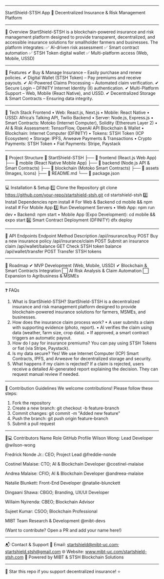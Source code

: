 ________________________________________
StartShield-STSH App
🚀 Decentralized Insurance & Risk Management Platform
 
________________________________________
📌 Overview
StartShield-STSH is a blockchain-powered insurance and risk management platform designed to provide transparent, decentralized, and accessible insurance solutions for smallholder farmers and businesses.
The platform integrates:
✅ AI-driven risk assessment
✅ Smart contract automation
✅ STSH Token digital wallet
✅ Multi-platform access (Web, Mobile, USSD)
________________________________________
🚀 Features
✔ Buy & Manage Insurance – Easily purchase and renew policies.
✔ Digital Wallet (STSH Token) – Pay premiums and receive payouts.
✔ AI-Powered Claims Processing – Automated claim verification.
✔ Secure Login – DFINITY Internet Identity (II) authentication.
✔ Multi-Platform Support – Web, Mobile (React Native), and USSD.
✔ Decentralized Storage & Smart Contracts – Ensuring data integrity.
________________________________________
📱 Tech Stack
Frontend
•	Web: React.js, Next.js
•	Mobile: React Native
•	USSD: Africa’s Talking API, Twilio
Backend
•	Server: Node.js, Express.js
•	Smart Contracts: Motoko (Internet Computer), Solidity (Ethereum Layer 2)
•	AI & Risk Assessment: TensorFlow, OpenAI API
Blockchain & Wallet
•	Blockchain: Internet Computer (DFINITY)
•	Tokens: STSH Token (ICP Ecosystem)
•	Storage: IPFS, Arweave
Payments & Transactions
•	Crypto Payments: STSH Token
•	Fiat Payments: Stripe, Paystack
________________________________________
📂 Project Structure
📂 StartShield-STSH
├── 📂 frontend (React.js Web App)
├── 📂 mobile (React Native Mobile App)
├── 📂 backend (Node.js API & Smart Contracts)
├── 📂 blockchain (Motoko Smart Contracts)
├── 📂 assets (Images, Icons)
├── 📜 README.md
└── 📜 package.json
________________________________________
💻 Installation & Setup
1️⃣ Clone the Repository
git clone https://github.com/your-repo/startshield-stsh.git
cd startshield-stsh
2️⃣ Install Dependencies
npm install  # For Web & Backend
cd mobile && npm install  # For Mobile App
3️⃣ Run Development Servers
•	Web App:
npm run dev
•	Backend:
npm start
•	Mobile App (Expo Development):
cd mobile && expo start
4️⃣ Smart Contract Deployment (DFINITY)
dfx deploy
________________________________________
📌 API Endpoints
Endpoint	Method	Description
/api/insurance/buy	POST	Buy a new insurance policy
/api/insurance/claim	POST	Submit an insurance claim
/api/wallet/balance	GET	Check STSH token balance
/api/wallet/transfer	POST	Transfer STSH tokens
________________________________________
📅 Roadmap
✔ MVP Development (Web, Mobile, USSD)
✔ Blockchain & Smart Contracts Integration
⬜ AI Risk Analysis & Claim Automation
⬜ Expansion to Agribusiness & MSMEs
________________________________________
❓ FAQs
1. What is StartShield-STSH?
StartShield-STSH is a decentralized insurance and risk management platform designed to provide blockchain-powered insurance solutions for farmers, MSMEs, and businesses.
2. How does the insurance claim process work?
•	A user submits a claim with supporting evidence (photo, report).
•	AI verifies the claim using data (weather, farm size, crop data).
•	If approved, a smart contract triggers an automatic payout.
3. How do I pay for insurance premiums?
You can pay using STSH Tokens or fiat (via Stripe, Paystack).
4. Is my data secure?
Yes! We use Internet Computer (ICP) Smart Contracts, IPFS, and Arweave for decentralized storage and security.
5. What happens if my claim is rejected?
If a claim is rejected, users receive a detailed AI-generated report explaining the decision. They can request manual review if needed.
________________________________________
🤝 Contribution Guidelines
We welcome contributions! Please follow these steps:
1.	Fork the repository
2.	Create a new branch: git checkout -b feature-branch
3.	Commit changes: git commit -m "Added new feature"
4.	Push the branch: git push origin feature-branch
5.	Submit a pull request
________________________________________
👨💻 Contributors
Name	Role	GitHub Profile
Wilson Wong:	Lead Developer	@wilson-wong

Fredrick Nonde Jr.:	CEO; Project Lead	@freddie-nonde

Costinel Malaise:	CTO; AI & Blockchain Developer	@costinel-malaise

Andrea Malaise:	CFIO; AI & Blockchain Developer	@andreea-malaise

Natalie Blunkett:	Front-End Developer	@natalie-blunckett

Dingaani Shawa: CBGO; Branding, UX/UI Developer

Willaim Nyirenda: CBEO; Blockchain Advisor

Sujeet Kumar: CSOO; Blockchain Professional

MIBT Team	Research & Development	@mibt-devs

(Want to contribute? Open a PR and add your name here!)
________________________________________
📬 Contact & Support
📧 Email: startshield@mibt-uc.com; startshield.stsh@gmail.com
🌐 Website: www.mibt-uc.com/startshield-stsh.com
🚀 Powered by MIBT & STSH Blockchain Solutions
________________________________________
🌟 Star this repo if you support decentralized insurance! ⭐
